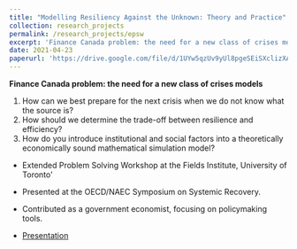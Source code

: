 ```yaml
---
title: "Modelling Resiliency Against the Unknown: Theory and Practice"
collection: research_projects
permalink: /research_projects/epsw
excerpt: 'Finance Canada problem: the need for a new class of crises models'
date: 2021-04-23
paperurl: 'https://drive.google.com/file/d/1UYw5qzUv9yUl8pgeSEiSXclizXA7xdvw/view?usp=sharing'
---
```

**Finance Canada problem: the need for a new class of crises models**

1. How can we best prepare for the next crisis when we do not know what the source is?
2. How should we determine the trade-off between resilience and efficiency?
3. How do you introduce institutional and social factors into a theoretically economically sound mathematical simulation model?


* Extended Problem Solving Workshop at the Fields Institute, University of Toronto'
* Presented at the OECD/NAEC Symposium on Systemic Recovery.
* Contributed as a government economist, focusing on policymaking tools.

* [Presentation](https://drive.google.com/file/d/1UYw5qzUv9yUl8pgeSEiSXclizXA7xdvw/view?usp=sharing)
